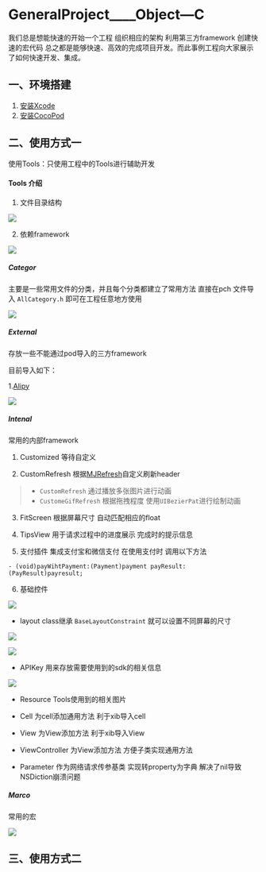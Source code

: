 # GeneralProject____Object—C


我们总是想能快速的开始一个工程 组织相应的架构 利用第三方framework 创建快速的宏代码 总之都是能够快速、高效的完成项目开发。而此事例工程向大家展示了如何快速开发、集成。

## 一、环境搭建
1. [安装Xcode](https://developer.apple.com/xcode/) 
2. [安装CocoPod](https://cocoapods.org)


## 二、使用方式一

使用Tools：只使用工程中的Tools进行辅助开发

#### Tools 介绍
1. 文件目录结构

![](https://github.com/echolife/ImageSource/blob/master/59682968-05B5-409A-ABBF-0DF7240C1B2C.png?raw=true)

2. 依赖framework

![](https://github.com/echolife/ImageSource/blob/master/BC66587A-3475-4916-8120-4E39D37E8CEB.png?raw=true)


##### Categor

主要是一些常用文件的分类，并且每个分类都建立了常用方法 直接在pch 文件导入	`AllCategory.h` 即可在工程任意地方使用

![](https://github.com/echolife/ImageSource/blob/master/99BF269A-B42E-4C80-AD8E-2C54E9BD624B.png?raw=true)

##### External

存放一些不能通过pod导入的三方framework

目前导入如下：

1.[Alipy](https://docs.open.alipay.com/204/105295/)


![](https://github.com/echolife/ImageSource/blob/master/97998B73-7365-4685-B1A1-405E30C95AE2.png?raw=true)


##### Intenal
常用的内部framework

1. Customized 等待自定义

2. CustomRefresh 根据[MJRefresh]()自定义刷新header

> + `CustomRefresh` 通过播放多张图片进行动画
> + `CustomeGifRefresh` 根据拖拽程度 使用`UIBezierPat`进行绘制动画

3. FitScreen 根据屏幕尺寸 自动匹配相应的float

4. TipsView 用于请求过程中的进度展示 完成时的提示信息

5. 支付插件 集成支付宝和微信支付 在使用支付时 调用以下方法

```objc
- (void)payWihtPayment:(Payment)payment payResult:(PayResult)payresult;
```

 6. 基础控件

![](https://github.com/echolife/ImageSource/blob/master/59682968-05B5-409A-ABBF-0DF7240C1B2C.png?raw=true)

* layout  class继承 `BaseLayoutConstraint` 就可以设置不同屏幕的尺寸

![](https://github.com/echolife/ImageSource/blob/master/87732A2B-9B97-4F1F-8D6F-F432FBDE564E.png?raw=true)

![](https://github.com/echolife/ImageSource/blob/master/FB238BD2-C1BD-460D-96D7-A94B400B543C.png?raw=true)

* APIKey  用来存放需要使用到的sdk的相关信息

![](https://github.com/echolife/ImageSource/blob/master/C4931DD4-697B-4EA9-A0A9-D7574EF4F1E2.png?raw=true)

* Resource Tools使用到的相关图片

* Cell  为cell添加通用方法 利于xib导入cell

* View 为View添加方法 利于xib导入View

* ViewController 为View添加方法 方便子类实现通用方法

* Parameter 作为网络请求传参基类 实现转property为字典 解决了nil导致NSDiction崩溃问题


##### Marco

常用的宏

![](https://github.com/echolife/ImageSource/blob/master/AF3BC8D7-6D16-474F-85BE-8E442F1B259E.png?raw=true)



## 三、使用方式二 

